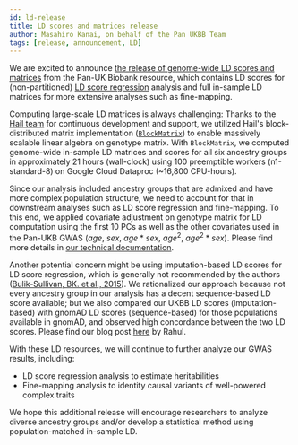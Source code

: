 ```yaml
---
id: ld-release
title: LD scores and matrices release
author: Masahiro Kanai, on behalf of the Pan UKBB Team
tags: [release, announcement, LD]
---
```


We are excited to announce [the release of genome-wide LD scores and matrices](https://pan.ukbb.broadinstitute.org/downloads) from the Pan-UK Biobank resource, which contains LD scores for (non-partitioned) [LD score regression](https://github.com/bulik/ldsc) analysis and full in-sample LD matrices for more extensive analyses such as fine-mapping.

<!--truncate-->

Computing large-scale LD matrices is always challenging: Thanks to the [Hail team](https://hail.is) for continuous development and support, we utilized Hail's block-distributed matrix implementation ([`BlockMatrix`](https://hail.is/docs/0.2/linalg/hail.linalg.BlockMatrix.html)) to enable massively scalable linear algebra on genotype matrix. With `BlockMatrix`, we computed genome-wide in-sample LD matrices and scores for all six ancestry groups in approximately 21 hours (wall-clock) using 100 preemptible workers (n1-standard-8) on Google Cloud Dataproc (~16,800 CPU-hours).

Since our analysis included ancestry groups that are admixed and have more complex population structure, we need to account for that in downstream analyses such as LD score regression and fine-mapping. To this end, we applied covariate adjustment on genotype matrix for LD computation using the first 10 PCs as well as the other covariates used in the Pan-UKB GWAS ($age$, $sex$, $age*sex$, $age^2$, $age^2*sex$). Please find more details in [our technical documentation](https://pan.ukbb.broadinstitute.org/docs/ld).

Another potential concern might be using imputation-based LD scores for LD score regression, which is generally not recommended by the authors ([Bulik-Sullivan, BK. et al., 2015](https://www.nature.com/articles/ng.3211)). We rationalized our approach because not every ancestry group in our analysis has a decent sequence-based LD score available; but we also compared our UKBB LD scores (imputation-based) with gnomAD LD scores (sequence-based) for those populations available in gnomAD, and observed high concordance between the two LD scores. Please find our blog post [here](http://pan.ukbb.broadinstitute.org/blog/2020/09/24/ld-scores) by Rahul.

With these LD resources, we will continue to further analyze our GWAS results, including:
- LD score regression analysis to estimate heritabilities
- Fine-mapping analysis to identity causal variants of well-powered complex traits

We hope this additional release will encourage researchers to analyze diverse ancestry groups and/or develop a statistical method using population-matched in-sample LD.
